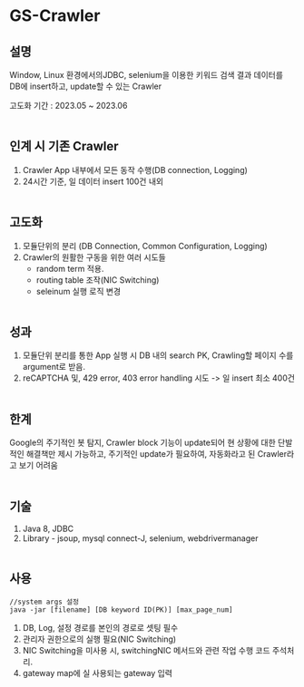 # GS-Crawler

## 설명
Window, Linux 환경에서의JDBC, selenium을 이용한 키워드 검색 결과 데이터를 DB에 insert하고, update할 수 있는 Crawler

고도화 기간 : 2023.05 ~ 2023.06
<br><br>

## 인계 시 기존 Crawler
1. Crawler App 내부에서 모든 동작 수행(DB connection, Logging)
2. 24시간 기준, 일 데이터 insert 100건 내외
<br><br>

## 고도화
1. 모듈단위의 분리 (DB Connection, Common Configuration, Logging)
2. Crawler의 원활한 구동을 위한 여러 시도들
   - random term 적용.
   - routing table 조작(NIC Switching)
   - seleinum 실행 로직 변경
<br><br>

## 성과
1. 모듈단위 분리를 통한 App 실행 시 DB 내의 search PK, Crawling할 페이지 수를 argument로 받음.
2. reCAPTCHA 및, 429 error, 403 error handling 시도 -> 일 insert 최소 400건
<br><br>

## 한계
Google의 주기적인 봇 탐지, Crawler block 기능이 update되어 현 상황에 대한 단발적인 해결책만 제시 가능하고, 주기적인 update가 필요하여, 자동화라고 된 Crawler라고 보기 어려움
<br><br>

## 기술
1. Java 8, JDBC
2. Library - jsoup, mysql connect-J, selenium, webdrivermanager
<br><br>

## 사용

```
//system args 설정
java -jar [filename] [DB keyword ID(PK)] [max_page_num]
```
1. DB, Log, 설정 경로를 본인의 경로로 셋팅 필수
2. 관리자 권한으로의 실행 필요(NIC Switching)
3. NIC Switching을 미사용 시, switchingNIC 메서드와 관련 작업 수행 코드 주석처리.
4. gateway map에 실 사용되는 gateway 입력
